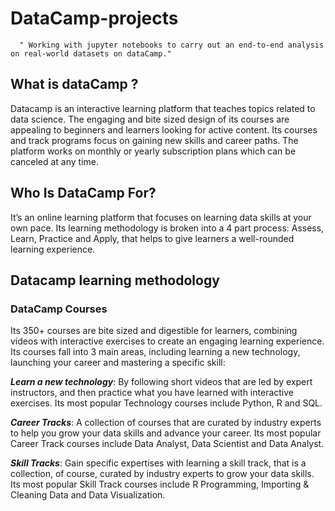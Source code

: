 # DataCamp-projects
      " Working with jupyter notebooks to carry out an end-to-end analysis on real-world datasets on dataCamp."
## What is dataCamp ?

Datacamp is an interactive learning platform that teaches topics related to data science. The engaging and bite sized design of its courses are appealing to beginners and learners looking for active content. Its courses and track programs focus on gaining new skills and career paths. The platform works on monthly or yearly subscription plans which can be canceled at any time.


## Who Is DataCamp For?

It’s an online learning platform that focuses on learning data skills at your own pace. Its learning methodology is broken into a 4 part process: Assess, Learn, Practice and Apply, that helps to give learners a well-rounded learning experience.

## Datacamp learning methodology

### DataCamp Courses

Its 350+ courses are bite sized and digestible for learners, combining videos with interactive exercises to create an engaging learning experience. Its courses fall into 3 main areas, including learning a new technology, launching your career and mastering a specific skill:

***Learn a new technology***: By following short videos that are led by expert instructors, and then practice what you have learned with interactive exercises. Its most popular Technology courses include Python, R and SQL.

***Career Tracks***: A collection of courses that are curated by industry experts to help you grow your data skills and advance your career. Its most popular Career Track courses include Data Analyst, Data Scientist and Data Analyst.

***Skill Tracks***: Gain specific expertises with learning a skill track, that is a collection, of course, curated by industry experts to grow your data skills. Its most popular Skill Track courses include R Programming, Importing & Cleaning Data and Data Visualization.

